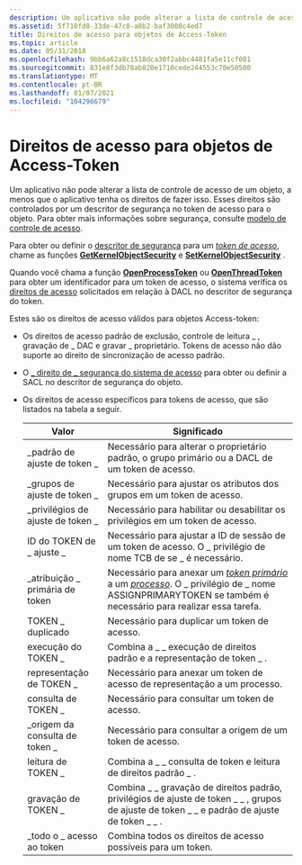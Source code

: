 ```yaml
---
description: Um aplicativo não pode alterar a lista de controle de acesso de um objeto, a menos que o aplicativo tenha os direitos de fazer isso.
ms.assetid: 5f710fd8-33de-47c0-a8b2-baf3008c4ed7
title: Direitos de acesso para objetos de Access-Token
ms.topic: article
ms.date: 05/31/2018
ms.openlocfilehash: 9bb6a62a8c1518dca30f2abbc4481fa5e11cf081
ms.sourcegitcommit: 831e8f3db78ab820e1710cede244553c70e50500
ms.translationtype: MT
ms.contentlocale: pt-BR
ms.lasthandoff: 01/07/2021
ms.locfileid: "104296679"
---
```

# <a name="access-rights-for-access-token-objects"></a>Direitos de acesso para objetos de Access-Token

Um aplicativo não pode alterar a lista de controle de acesso de um objeto, a menos que o aplicativo tenha os direitos de fazer isso. Esses direitos são controlados por um descritor de segurança no token de acesso para o objeto. Para obter mais informações sobre segurança, consulte [modelo de controle de acesso](access-control-model.md).

Para obter ou definir o [descritor de segurança](security-descriptors.md) para um [*token de acesso*](/windows/desktop/SecGloss/a-gly), chame as funções [**GetKernelObjectSecurity**](/windows/win32/api/securitybaseapi/nf-securitybaseapi-getkernelobjectsecurity) e [**SetKernelObjectSecurity**](/windows/win32/api/securitybaseapi/nf-securitybaseapi-setkernelobjectsecurity) .

Quando você chama a função [**OpenProcessToken**](/windows/win32/api/processthreadsapi/nf-processthreadsapi-openprocesstoken) ou [**OpenThreadToken**](/windows/win32/api/processthreadsapi/nf-processthreadsapi-openthreadtoken) para obter um identificador para um token de acesso, o sistema verifica os [direitos de acesso](access-rights-and-access-masks.md) solicitados em relação à DACL no descritor de segurança do token.

Estes são os direitos de acesso válidos para objetos Access-token:

-   Os direitos de acesso padrão de exclusão, controle de leitura \_ , gravação de \_ DAC e gravar \_ proprietário. [](standard-access-rights.md) Tokens de acesso não dão suporte ao direito de sincronização de acesso padrão.
-   O [ \_ direito de \_ segurança do sistema de acesso](sacl-access-right.md) para obter ou definir a SACL no descritor de segurança do objeto.
-   Os direitos de acesso específicos para tokens de acesso, que são listados na tabela a seguir.

    | Valor                     | Significado                                                                                                                                                                                                                                                                           |
    |---------------------------|-----------------------------------------------------------------------------------------------------------------------------------------------------------------------------------------------------------------------------------------------------------------------------------|
    | \_padrão de ajuste de token \_    | Necessário para alterar o proprietário padrão, o grupo primário ou a DACL de um token de acesso.                                                                                                                                                                                                  |
    | \_grupos de ajuste de token \_     | Necessário para ajustar os atributos dos grupos em um token de acesso.                                                                                                                                                                                                               |
    | \_privilégios de ajuste de token \_ | Necessário para habilitar ou desabilitar os privilégios em um token de acesso.                                                                                                                                                                                                                  |
    | ID do TOKEN de \_ ajuste \_  | Necessário para ajustar a ID de sessão de um token de acesso. O \_ privilégio de nome TCB de se \_ é necessário.                                                                                                                                                                                    |
    | \_atribuição \_ primária de token    | Necessário para anexar um [*token primário*](/windows/desktop/SecGloss/p-gly) a um [*processo*](/windows/desktop/SecGloss/p-gly). O \_ privilégio de \_ nome ASSIGNPRIMARYTOKEN se também é necessário para realizar essa tarefa. |
    | TOKEN \_ duplicado          | Necessário para duplicar um token de acesso.                                                                                                                                                                                                                                            |
    | execução do TOKEN \_            | Combina a \_ \_ execução de direitos padrão e a representação de token \_ .                                                                                                                                                                                                                        |
    | representação de TOKEN \_        | Necessário para anexar um token de acesso de representação a um processo.                                                                                                                                                                                                                    |
    | consulta de TOKEN \_              | Necessário para consultar um token de acesso.                                                                                                                                                                                                                                                |
    | \_origem da consulta de token \_      | Necessário para consultar a origem de um token de acesso.                                                                                                                                                                                                                                  |
    | leitura de TOKEN \_               | Combina a \_ \_ consulta de token e leitura de direitos padrão \_ .                                                                                                                                                                                                                                 |
    | gravação de TOKEN \_              | Combina \_ \_ gravação de direitos padrão, privilégios de ajuste de token \_ \_ , grupos de ajuste de token \_ \_ e padrão de ajuste de token \_ \_ .                                                                                                                                                                   |
    | \_todo o \_ acesso ao token        | Combina todos os direitos de acesso possíveis para um token.                                                                                                                                                                                                                                  |

    

     

 

 
